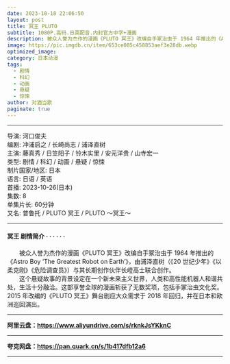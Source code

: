 ```yaml
---
date: 2023-10-18 22:06:50
layout: post
title: 冥王 PLUTO
subtitle: 1080P.高码.日英配音.内封官方中字+漫画
description: 被众人誉为杰作的漫画《PLUTO 冥王》改编自手冢治虫于 1964 年推出的《Astro Boy ‘The Greatest Robot on Earth’》，由浦泽直树（《20 世纪少年》《以柔克刚》《危险调查员》）与其长期创作伙伴长嶝高士联合创作...
image: https://pic.imgdb.cn/item/653ce085c458853aef3e28db.webp
optimized_image: 
category: 日本动漫
tags:
  - 剧情
  - 科幻
  - 动画
  - 悬疑
  - 惊悚
author: 对酒当歌
paginate: true
---
```



---

导演: 河口俊夫  
编剧: 冲浦启之 / 长崎尚志 / 浦泽直树  
主演: 藤真秀 / 日笠阳子 / 铃木实里 / 安元洋贵 / 山寺宏一  
类型: 剧情 / 科幻 / 动画 / 悬疑 / 惊悚  
制片国家/地区: 日本  
语言: 日语 / 英语  
首播: 2023-10-26(日本)  
集数: 8  
单集片长: 60分钟  
又名: 普鲁托 / PLUTO 冥王 / PLUTO ～冥王～  

---

#### 冥王 剧情简介 · · · · · ·

　　被众人誉为杰作的漫画《PLUTO 冥王》改编自手冢治虫于 1964 年推出的《Astro Boy ‘The Greatest Robot on Earth’》，由浦泽直树（《20 世纪少年》《以柔克刚》《危险调查员》）与其长期创作伙伴长嶝高士联合创作。  
　　这个悬疑故事的背景设定在一个新未来主义世界，人类和高性能机器人和谐共处，生活十分融洽。这部享誉全球的漫画斩获了无数奖项，包括手冢治虫文化奖。2015 年改编的《PLUTO 冥王》舞台剧应大众需求于 2018 年回归，并在日本和欧洲巡回演出。  

---

**阿里云盘：<https://www.aliyundrive.com/s/rknkJsYKknC>**

---

**夸克网盘：<https://pan.quark.cn/s/1b417dfb12a6>**

---
